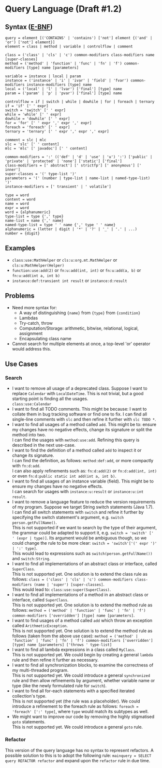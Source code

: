 # Query Language (Draft #1.2)
## Syntax ([E-BNF](https://en.wikipedia.org/wiki/Extended_Backus%E2%80%93Naur_form))
```
query = element [('CONTAINS' | 'contains') ['not'] element {('and' | 'or') ['not'] element}]
element = class | method | variable | controlflow | comment

class = ('class' | 'cls' | 'c') common-modifiers class-modifiers name [super-classes]
method = ('method' | 'function' | 'func' | 'fn' | 'f') common-modifiers [type] name [parameters]

variable = instance | local | param
instance = ('instance' | 'i' | 'ivar' | 'field' | 'fvar') common-modifiers instance-modifiers [type] name
local = ('local' | 'l' | 'lvar') ['final'] [type] name
param = ('param' | 'p' | 'pvar') ['final'] [type] name

controlflow = if | switch | while | dowhile | for | foreach | ternary
if = 'if' [' ' expr]
switch = 'switch' [' ' expr]
while = 'while' [' ' expr]
dowhile = 'dowhile' [' ' expr]
for = 'for' [' ' expr ',' expr ',' expr]
foreach = 'foreach' [' ' expr]
ternary = 'ternary' [' ' expr ',' expr ',' expr]

comment = slc | mlc
slc = 'slc' [' ' content]
mlc = 'mlc' [' javadoc'] [' ' content]

common-modifiers = ':' (('def' | 'd' | 'use' | 'u') ':') ['public' | 'private' | 'protected' | 'none'] ['static'] ['final']
class-modifiers = [' abstract'] [' strictfp'] [' anonymous'] [' inner']
super-classes = '(' type-list ')'
parameters = '(' (number | type-list | name-list | named-type-list) ')'
instance-modifiers = [' transient' | ' volatile']

type = word
content = word
name = word
expr = word
word = {alphanumeric}
type-list = type {',' type}
name-list = name {',' name}
named-type-list = type ' ' name {',' type ' ' name}
alphanumeric = (letter | digit | '*' | '?' | '_' | '.' | ...)
number = {digit}
```

## Examples
* `class:use:MathHelper` or `cls:u:org.mt.MathHelper` or `cls:u:MathHelper(Helper)`
* `function:use:add(2)` or `fn:u:add(int, int)` or `fn:u:add(a, b)` or `fn:u:add(int a, int b)`
* `instance:def:transient int result` or `instance:d:result`

## Problems
* Need more syntax for:
  * A way of distinguishing `{name}` from `{type}` from `{condition}`
  * Lambdas
  * Try-catch, throw
  * Computation/Storage: arithmetic, bitwise, relational, logical, assignment
  * Encapsulating class name
* Cannot search for multiple elements at once, a top-level 'or' operator would address this.

## Use Cases
### Search
* I want to remove all usage of a deprecated class. Suppose I want to replace `Calendar` with `LocalDateTime`. This is not trivial, but a good starting point is finding all the usages.  
  `class:use:Calendar`
* I want to find all TODO comments. This might be because: I want to collate them in bug tracking software or find one to fix.
  I can find all single-line comments with `slc` and then refine it further with `slc TODO *`.
* I want to find all usages of a method called `add`. This might be to: ensure my changes have no negative effects, change its signature or split the method into two.  
  I can find the usages with `method:use:add`. Refining this query is described in the next use-case.
* I want to find the definition of a method called `add` to inspect it or change its signature.  
  I can find the definition, as follows: `method:def:add`, or more compactly with `fn:d:add`.  
  I can also apply refinements such as: `fn:d:add(2)` or `fn:d:add(int, int)` or even `fn:d:public static int add(int a, int b)`.
* I want to find all usages of an instance variable (field). This might be to ensure my changes have no negative effects.  
  I can search for usages with `instance:u:result` or `instance:u:int result`.
* I want to remove a language feature to reduce the version requirements of my program. Suppose we target String switch statements (Java 1.7).  
  I can find all switch statements with `switch` and refine it further by specifying the switch statement's argument, e.g. `switch person.getFullName()`.  
  This is not supported if we want to search by the type of their argument, the grammar could be adapted to support it, e.g. `switch = 'switch' [' ' (expr | type)]`. Its argument would be ambiguous though, so we could change the rule to be more clear: `switch = 'switch'['(' expr ')' | ':' type]`.  
  This would lead to expressions such as `switch(person.getFullName())` and `switch:String`.
* I want to find all implementations of an abstract class or interface, called `SuperClass`.  
  This is not supported yet. One solution is to extend the class rule as follows: `class = ('class' | 'cls' | 'c') common-modifiers class-modifiers (name | 'super') [super-classes]`.  
  This would lead to: `class:use:super(SuperClass)`.
* I want to find all implementations of a method in an abstract class or interface, called `SuperClass`.  
  This is not supported yet. One solution is to extend the method rule as follows: `method = ('method' | 'function' | 'func' | 'fn' | 'f') common-modifiers ['overridden'] [type] name [parameters]`.
* I want to find usages of a method called `add` which throw an exception called `ArithmeticException`.  
  This is not supported yet. One solution is to extend the method rule as follows (taken from the above use case): `method = ('method' | 'function' | 'func' | 'fn' | 'f') common-modifiers ['overridden'] [type] name [parameters] ['throws ' type-list]`
* I want to find all lambda expressions in a class called `MyClass`.  
  This is not supported yet. We could begin by creating a general `lambda` rule and then refine it further as necessary.
* I want to find all synchronization blocks, to examine the correctness of my multi-threaded program.  
  This is not supported yet. We could introduce a general `synchronized` rule and then allow refinements by argument, whether variable name or type (like the newly formulated rule for `switch`).
* I want to find all for-each statements with a specified iterated collection's type.  
  This is not supported yet (the rule was a placeholder). We could introduce a refinement to the foreach rule as follows: `foreach = 'foreach' [':' type]`, where `type` would match its subtypes as well.
* We might want to improve our code by removing the highly stigmatised `goto` statements.  
  This is not supported yet. We could introduce a general `goto` rule.

### Refactor
This version of the query language has no syntax to represent refactors.
A possible solution to this is to adopt the following rule: `mainquery = SELECT query REFACTOR refactor` and expand upon the `refactor` rule in due time.

